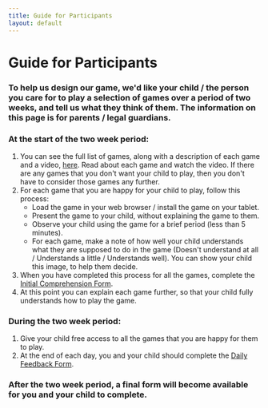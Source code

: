 ```yaml
---
title: Guide for Participants
layout: default
---
```

<div>
<h1>Guide for Participants</h1>
<h3>To help us design our game, we'd like your child / the person you care for to play a selection of games over a period of two weeks, and tell us what they think of them. The information on this page is for parents / legal guardians.</h3>
<h3></h3>
<h3>At the start of the two week period:</h3>
<ol>
<li>You can see the full list of games, along with a description of each game and a video, <a href="{{site.url}}/games">here</a>. Read about each game and watch the video. If there are any games that you don't want your child to play, then you don't have to consider those games any further.</li>
<li>For each game that you are happy for your child to play, follow this process:
<ul>
<li>Load the game in your web browser / install the game on your tablet.</li>
<li>Present the game to your child, without explaining the game to them.</li>
<li>Observe your child using the game for a brief period (less than 5 minutes).</li>
<li>For each game, make a note of how well your child understands what they are supposed to do in the game (Doesn't understand at all / Understands a little / Understands well). You can show your child this image, to help them decide.</li>
</ul>
<li>When you have completed this process for all the games, complete the <a href="{{site.url}}/initialComprehensionForm">Initial Comprehension Form</a>.</li>
<li>At this point you can explain each game further, so that your child fully understands how to play the game.</li>
</li>
</ol>
<h3>During the two week period:</h3>
<ol>
<li>Give your child free access to all the games that you are happy for them to play.</li>
<li>At the end of each day, you and your child should complete the <a href="{{site.url}}/dailyFeedbackForm">Daily Feedback Form</a>.</li>
</ol>
<h3>After the two week period, a final form will become available for you and your child to complete.</h3>
</div>
